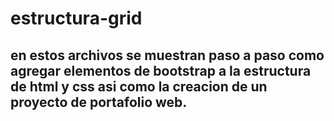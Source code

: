 # estructura-grid
## en estos archivos se muestran paso a paso como agregar elementos de bootstrap a la estructura de html y css asi como la creacion de un proyecto de portafolio web.

